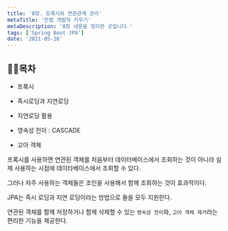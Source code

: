```yaml
---
title: '8장. 프록시와 연관관계 관리'
metaTitle: '만렙 개발자 키우기'
metaDescription: '8장 내용을 정리한 곳입니다.'
tags: ['Spring Boot JPA']
date: '2021-05-28'
---
```


## 🤸‍♂️목차

- 프록시


- 즉시로딩과 지연로딩


- 지연로딩 활용


- 영속성 전이 : CASCADE


- 고아 객체



프록시를 사용하면 연관된 객체를 처음부터 데이터베이스에서 조회하는 것이 아니라 실제 사용하는 시점에 데이타베이스에서 조회할 수 있다.

그러나 자주 사용하는 객체들은 조인을 사용해서 함께 조회하는 것이 효과적이다.


JPA는 즉시 로딩과 지연 로딩이라는 방법으로 둘을 모두 지원한다.

연관된 객체를 함께 저장하거나 함께 삭제할 수 있는 `영속성 전이`와, `고아 객체 제거`라는 편리한 기능을 제공한다.
